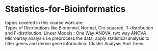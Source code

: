 # Statistics-for-Bioinformatics
topics covered in this course work are:  
        Types of Distributions like Bionomial, Normal, Chi-squared, T-distribution and F-distribution.
        Linear Models : One Way ANOVA, two way ANOVA
        Microarray analysis i.e preprocess the data, apply statistical analysis to filter genes and derive gene information. 
        Cluster Analysis And Trees. 

